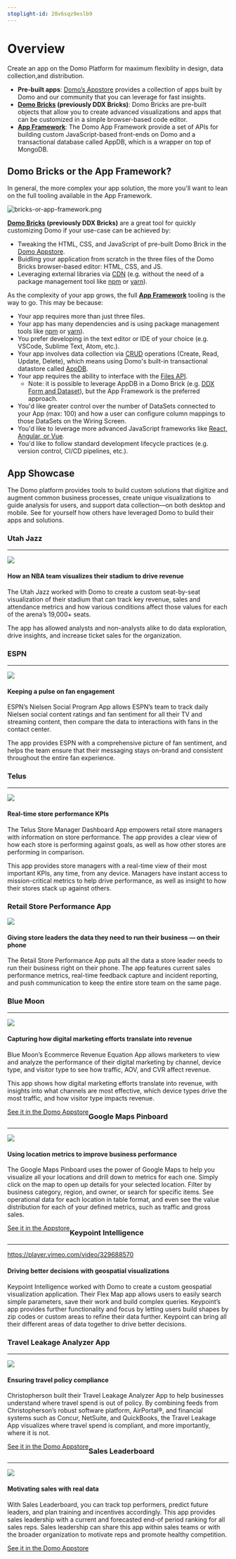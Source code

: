 ```yaml
---
stoplight-id: 28v6sqz9eslb9
---
```


# Overview

Create an app on the Domo Platform for maximum flexiblity in design, data collection,and distribution.
- **Pre-built apps**: [Domo’s Appstore](https://www.domo.com/intelligent-apps/about-appstore) provides a collection of apps built by Domo and our community that you can leverage for fast insights.
- **[Domo Bricks](../Apps/DDX-Bricks/Quickstart/overview.md) (previously DDX Bricks)**: Domo Bricks are pre-built objects that allow you to create advanced visualizations and apps that can be customized in a simple browser-based code editor.
- **[App Framework](../Apps/App-Framework/Welcome.md)**: The Domo App Framework provide a set of APIs for building custom JavaScript-based front-ends on Domo and a transactional database called AppDB, which is a wrapper on top of MongoDB.


## Domo Bricks or the App Framework?

In general, the more complex your app solution, the more you'll want to lean on the full tooling available in the App Framework.


![bricks-or-app-framework.png](../../assets/images/bricks-or-app-framework.png)


**[Domo Bricks](../Apps/DDX-Bricks/Quickstart/overview.md) (previously DDX Bricks)** are a great tool for quickly customizing Domo if your use-case can be achieved by:
- Tweaking the HTML, CSS, and JavaScript of pre-built Domo Brick in the [Domo Appstore](https://www.domo.com/intelligent-apps/about-appstore).
- Buidling your application from scratch in the three files of the Domo Bricks browser-based editor: HTML, CSS, and JS.
- Leveraging external libraries via [CDN](https://developer.mozilla.org/en-US/docs/Glossary/CDN) (e.g. without the need of a package management tool like [npm](https://www.npmjs.com/) or [yarn](https://yarnpkg.com/)).

As the complexity of your app grows, the full **[App Framework](../Apps/App-Framework/Welcome.md)** tooling is the way to go. This may be because:
- Your app requires more than just three files.
- Your app has many dependencies and is using package management tools like [npm](https://www.npmjs.com/) or [yarn](https://yarnpkg.com/)).
- You prefer developing in the text editor or IDE of your choice (e.g. VSCode, Sublime Text, Atom, etc.).
- Your app involves data collection via [CRUD](https://developer.mozilla.org/en-US/docs/Glossary/CRUD) operations (Create, Read, Update, Delete), which means using Domo's built-in transactional datastore called [AppDB](../Domo-App-APIs/AppDB-API.md).
- Your app requires the ability to interface with the [Files API](../Domo-App-APIs/Files-API.md).
  - Note: it is possible to leverage AppDB in a Domo Brick (e.g. [DDX Form and Dataset](https://www.domo.com/appstore/app/ddx-form-and-dataset/overview)), but the App Framework is the preferred approach.
- You'd like greater control over the number of DataSets connected to your App (max: 100) and how a user can configure column mappings to those DataSets on the Wiring Screen.
- You'd like to leverage more advanced JavaScript frameworks like [React, Angular, or Vue](App-Framework/Quickstart/Starter-Kits.md).
- You'd like to follow standard development lifecycle practices (e.g. version control, CI/CD pipelines, etc.).


## App Showcase

The Domo platform provides tools to build custom solutions that digitize and augment common business processes, create unique visualizations to guide analysis for users, and support data collection—on both desktop and mobile. See for yourself how others have leveraged Domo to build their apps and solutions.

### Utah Jazz
---
<img class="alignleft" src="https://web-assets.domo.com/miyagi/images/product/product-customer-utah-jazz-custom-app-anon.gif" />


#### How an NBA team visualizes their stadium to drive revenue
The Utah Jazz worked with Domo to create a custom seat-by-seat visualization of their stadium that can track key revenue, sales and attendance metrics and how various conditions affect those values for each of the arena’s 19,000+ seats.

The app has allowed analysts and non-analysts alike to do data exploration, drive insights, and increase ticket sales for the organization.

### ESPN
---
<img class="alignleft " src="https://web-assets.domo.com/miyagi/images/product/product-customer-espn-app-anon-2x.png" />

#### Keeping a pulse on fan engagement
ESPN’s Nielsen Social Program App allows ESPN’s team to track daily Nielsen social content ratings and fan sentiment for all their TV and streaming content, then compare the data to interactions with fans in the contact center.

The app provides ESPN with a comprehensive picture of fan sentiment, and helps the team ensure that their messaging stays on-brand and consistent throughout the entire fan experience.

### Telus
---
<img class="alignright" src="https://web-assets.domo.com/miyagi/images/product/product-customer-telus-custom-app-anon-2.gif" />

#### Real-time store performance KPIs
The Telus Store Manager Dashboard App empowers retail store managers with information on store performance. The app provides a clear view of how each store is performing against goals, as well as how other stores are performing in comparison.

This app provides store managers with a real-time view of their most important KPIs, any time, from any device. Managers have instant access to mission-critical metrics to help drive performance, as well as insight to how their stores stack up against others.


### Retail Store Performance App
<img class="alignleft " src="https://web-assets.domo.com/miyagi/images/product/product-feature-dev-portal-customer-app-retail-performance.jpg" />

#### Giving store leaders the data they need to run their business — on their phone
The Retail Store Performance App puts all the data a store leader needs to run their business right on their phone. The app features current sales performance metrics, real-time feedback capture and incident reporting, and push communication to keep the entire store team on the same page.

### Blue Moon
---
<img class="alignright " src="https://web-assets.domo.com/appstore/api/library/v1/images/33137" />

#### Capturing how digital marketing efforts translate into revenue
Blue Moon’s Ecommerce Revenue Equation App allows marketers to view and analyze the performance of their digital marketing by channel, device type, and visitor type to see how traffic, AOV, and CVR affect revenue.

This app shows how digital marketing efforts translate into revenue, with insights into what channels are most effective, which device types drive the most traffic, and how visitor type impacts revenue.

<a class="btn btn-primary" style="float: left;" href="https://www.domo.com/appstore/app/ecommerce-revenue-equation/overview" target="_blank" rel="noopener">See it in the Domo Appstore</a>


### Google Maps Pinboard
---
<img class="alignleft " src="https://web-assets.domo.com/miyagi/images/product/product-feature-dev-portal-app-custom-google-maps-pinboard.jpg" />

#### Using location metrics to improve business performance
The Google Maps Pinboard uses the power of Google Maps to help you visualize all your locations and drill down to metrics for each one. Simply click on the map to open up details for your selected location. Filter by business category, region, and owner, or search for specific items. See operational data for each location in table format, and even see the value distribution for each of your defined metrics, such as traffic and gross sales.

<a class="btn btn-primary" style="float: left;" href="https://www.domo.com/appstore/app/google-maps-pinboard-app/overview" target="_blank" rel="noopener">See it in the Appstore</a>

### Keypoint Intelligence
---

https://player.vimeo.com/video/329688570
#### Driving better decisions with geospatial visualizations
Keypoint Intelligence worked with Domo to create a custom geospatial visualization application. Their Flex Map app allows users to easily search simple parameters, save their work and build complex queries. Keypoint’s app provides further functionality and focus by letting users build shapes by zip codes or custom areas to refine their data further. Keypoint can bring all their different areas of data together to drive better decisions.

### Travel Leakage Analyzer App
---
<img class="alignleft" src="https://web-assets.domo.com/miyagi/images/product/product-feature-dev-portal-app-custom-christopherson-travel-leakage-analyzer.jpg" />

#### Ensuring travel policy compliance
Christopherson built their Travel Leakage Analyzer App to help businesses understand where travel spend is out of policy. By combining feeds from Christopherson’s robust software platform, AirPortal®, and financial systems such as Concur, NetSuite, and QuickBooks, the Travel Leakage App visualizes where travel spend is compliant, and more importantly, where it is not.

<a class="btn btn-primary" style="float: left;" href="https://www.domo.com/appstore/app/travel-leakage-analyzer-app/overview" target="_blank" rel="noopener">See it in the Domo Appstore</a>

### Sales Leaderboard
---
<img class="alignright " src="https://web-assets.domo.com/miyagi/images/product/product-feature-dev-portal-customer-app-sales-leaderboard.jpg" />

#### Motivating sales with real data
With Sales Leaderboard, you can track top performers, predict future leaders, and plan training and incentives accordingly. This app provides sales leadership with a current and forecasted end-of period ranking for all sales reps. Sales leadership can share this app within sales teams or with the broader organization to motivate reps and promote healthy competition.

<a class="btn btn-primary" style="float: left;" href="https://www.domo.com/appstore/app/sales-leaderboard-app/overview" target="_blank" rel="noopener">See it in the Domo Appstore</a>

